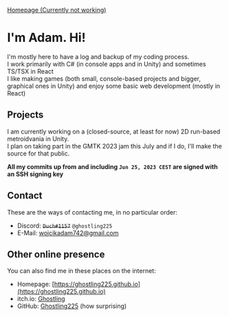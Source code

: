 [Homepage (Currently not working)](https://ghostling225.github.io)

# I'm Adam. Hi!
I'm mostly here to have a log and backup of my coding process.  
I work primarily with C# (in console apps and in Unity) and sometimes TS/TSX in React  
I like making games (both small, console-based projects and bigger, graphical ones in Unity) and enjoy some basic web development (mostly in React)

Projects
--------
I am currently working on a (closed-source, at least for now) 2D run-based metroidvania in Unity.  
I plan on taking part in the GMTK 2023 jam this July and if I do, I'll make the source for that public.

**All my commits up from and including `Jun 25, 2023 CEST` are signed with an SSH signing key**

Contact
-------
These are the ways of contacting me, in no particular order:
- Discord: ~~`Duch#1157`~~ `@ghostling225`
- E-Mail: [wojcikadam742@gmail.com](mailto:wojcikadam742@gmail.com)

Other online presence
---------------------
You can also find me in these places on the internet:
- Homepage: [https://ghostling225.github.io](https://ghostling225.github.io)
- itch.io: [Ghostling](https://ghostling.itch.io)
- GitHub: [Ghostling225](https://github.com/ghostling225) (how surprising)
